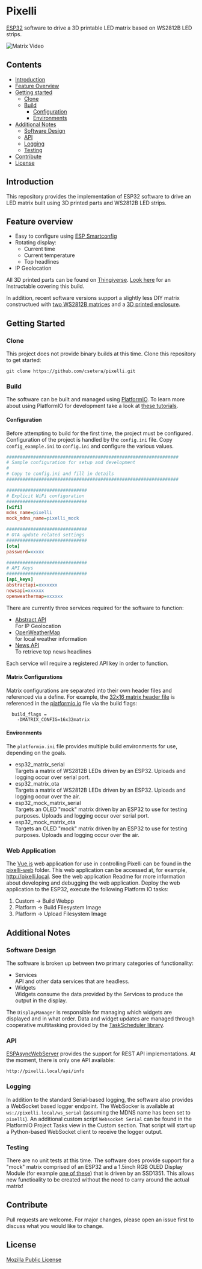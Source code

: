 # Pixelli

[ESP32](https://www.espressif.com/en/products/socs/esp32) software to drive a 3D printable LED matrix based on WS2812B LED strips.

![Matrix Video](docs/matrix-1500.gif)

## Contents

* [Introduction](#introduction)
* [Feature Overview](#feature-overview)
* [Getting started](#getting-started)
    * [Clone](#clone)
    * [Build](#build)
        * [Configuration](#configuration)
        * [Environments](#environments)
* [Additional Notes](#additional-notes)
    * [Software Design](#software-design)
    * [API](#api)
    * [Logging](#logging)
    * [Testing](#testing)
* [Contribute](#contribute)
* [License](#license)

## Introduction

This repository provides the implementation of ESP32 software to drive an LED matrix built using 3D printed parts and WS2812B LED strips.

## Feature overview

*   Easy to configure using [ESP Smartconfig](https://docs.espressif.com/projects/esp-idf/en/latest/esp32/api-reference/network/esp_smartconfig.html)
*   Rotating display:
    * Current time
    * Current temperature
    * Top headlines
*   IP Geolocation


All 3D printed parts can be found on [Thingiverse](https://www.thingiverse.com/thing:5761343).  [Look here](https://www.instructables.com/Pixelli-3D-Printed-WS2812B-LED-Strip-Matrix/) for an Instructable covering this build.

In addition, recent software versions support a slightly less DIY matrix constructued with [two WS2812B matrices](https://www.amazon.com/dp/B09XWQTZZN) and a [3D printed enclosure](https://www.printables.com/model/719024-16x32-led-matrix-frame-with-diffuser-grid). 

## Getting Started

### Clone

This project does not provide binary builds at this time.  Clone this repository to get started:

```
git clone https://github.com/csetera/pixelli.git
```

### Build

The software can be built and managed using [PlatformIO](https://platformio.org/).  To learn more about using PlatformIO for development take a look at [these tutorials](https://docs.platformio.org/en/stable/tutorials/index.html).

#### Configuration

Before attempting to build for the first time, the project must be configured.  Configuration of the project is handled by the `config.ini` file.  Copy `config_example.ini` to `config.ini` and configure the various values.

```ini
################################################################
# Sample configuration for setup and development
#
# Copy to config.ini and fill in details
################################################################

##############################
# Explicit WiFi configuration
##############################
[wifi]
mdns_name=pixelli
mock_mdns_name=pixelli_mock

##############################
# OTA update related settings
##############################
[ota]
password=xxxxx

##############################
# API Keys
##############################
[api_keys]
abstractapi=xxxxxxx
newsapi=xxxxxx
openweathermap=xxxxxx
```

There are currently three services required for the software to function:

* [Abstract API](https://app.abstractapi.com/) <br/> For IP Geolocation
* [OpenWeatherMap](https://openweathermap.org/) <br /> for local weather information
* [News API](https://newsapi.org/) <br/> To retrieve top news headlines

Each service will require a registered API key in order to function.

#### Matrix Configurations
Matrix configurations are separated into their own header files and referenced via a define.  For example, the [32x16 matrix header file](platformio/src/16x32matrix.h) is referenced in the [platformio.io](platformio/platformio.ini) file via the build flags:

```
  build_flags =
    -DMATRIX_CONFIG=16x32matrix
```

#### Environments

The `platformio.ini` file provides multiple build environments for use, depending on the goals.

* esp32_matrix_serial <br/> Targets a matrix of WS2812B LEDs driven by an ESP32.  Uploads and logging occur over serial port.
* esp32_matrix_ota <br/> Targets a matrix of WS2812B LEDs driven by an ESP32.  Uploads and logging occur over the air.
* esp32_mock_matrix_serial <br/> Targets an OLED "mock" matrix driven by an ESP32 to use for testing purposes.  Uploads and logging occur over serial port.
* esp32_mock_matrix_ota <br/> Targets an OLED "mock" matrix driven by an ESP32 to use for testing purposes.  Uploads and logging occur over the air.

### Web Application

The [Vue.js](https://vuejs.org/) web application for use in controlling Pixelli can be found in the [pixelli-web](pixelli-web/README.md) folder.  This web application can be accessed at, for example, http://pixelli.local.  See the web application Readme for more information about developing and debugging the web application.  Deploy the web application to the ESP32, execute the following Platform IO tasks:
1. Custom -> Build Webpp
1. Platform -> Build Filesystem Image
1. Platform -> Upload Filesystem Image

## Additional Notes

### Software Design

The software is broken up between two primary categories of functionality:

* Services <br/> API and other data services that are headless.
* Widgets <br/> Widgets consume the data provided by the Services to produce the output in the display.

The `DisplayManager` is responsible for managing which widgets are displayed and in what order.  Data and widget updates are managed through cooperative multitasking provided by the [TaskScheduler library](https://github.com/arkhipenko/TaskScheduler).

### API

[ESPAsyncWebServer](https://github.com/me-no-dev/ESPAsyncWebServer) provides the support for REST API implementations.  At the moment, there is only one API available:

```
http://pixelli.local/api/info
```

### Logging

In addition to the standard Serial-based logging, the software also provides a WebSocket based logger endpoint.  The WebSocker is available at `ws://pixelli.local/ws_serial` (assuming the MDNS name has been set to `pixelli`).  An additional custom script `Websocket Serial` can be found in the PlatformIO Project Tasks view in the Custom section.  That script will start up a Python-based WebSocket client to receive the logger output.

### Testing

There are no unit tests at this time.  The software does provide support for a "mock" matrix comprised of an ESP32 and a 1.5inch RGB OLED Display Module (for example [one of these](https://www.amazon.com/gp/product/B07V579YK2/ref=ppx_yo_dt_b_search_asin_title?ie=UTF8&th=1)) that is driven by an SSD1351.  This allows new functioality to be created without the need to carry around the actual matrix!

## Contribute

Pull requests are welcome. For major changes, please open an issue first to discuss what you would like to change.

## License
[Mozilla Public License](https://choosealicense.com/licenses/mit/)
